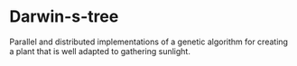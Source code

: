 # Darwin-s-tree
Parallel and distributed implementations of a genetic algorithm for  creating a plant that is well adapted to gathering sunlight.
